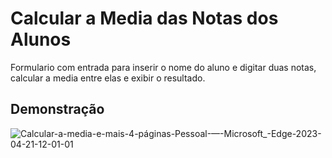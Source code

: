 
# Calcular a Media das Notas dos Alunos

Formulario com entrada para inserir o nome do aluno e digitar duas notas, calcular a media entre elas e exibir o resultado.


## Demonstração

![Calcular-a-media-e-mais-4-páginas-Pessoal-—-Microsoft_-Edge-2023-04-21-12-01-01](https://user-images.githubusercontent.com/85042179/233671078-eff236a6-d244-4d0a-802b-efca42e6cc5a.gif)


